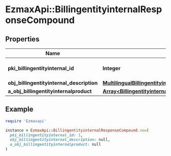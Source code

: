 # EzmaxApi::BillingentityinternalResponseCompound

## Properties

| Name | Type | Description | Notes |
| ---- | ---- | ----------- | ----- |
| **pki_billingentityinternal_id** | **Integer** | The unique ID of the Billingentityinternal. |  |
| **obj_billingentityinternal_description** | [**MultilingualBillingentityinternalDescription**](MultilingualBillingentityinternalDescription.md) |  |  |
| **a_obj_billingentityinternalproduct** | [**Array&lt;BillingentityinternalproductResponseCompound&gt;**](BillingentityinternalproductResponseCompound.md) |  |  |

## Example

```ruby
require 'Ezmaxapi'

instance = EzmaxApi::BillingentityinternalResponseCompound.new(
  pki_billingentityinternal_id: 1,
  obj_billingentityinternal_description: null,
  a_obj_billingentityinternalproduct: null
)
```

